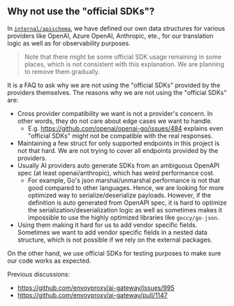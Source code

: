 ## Why not use the "official SDKs"?

In [`internal/apischema`](../internal/apischema), we have defined our own data structures for various providers like OpenAI, Azure OpenAI, Anthropic, ete., for our translation logic as well as for observability purposes.

> Note that there might be some official SDK usage remaining in some places, which is not consistent with this explanation. We are planning to remove them gradually.

It is a FAQ to ask why we are not using the "official SDKs" provided by the providers themselves. The reasons why we are not using the "official SDKs" are:

- Cross provider compatibility we want is not a provider's concern. In other words, they do not care about edge cases we want to handle.
  - E.g. https://github.com/openai/openai-go/issues/484 explains even "official SDKs" might not be compatible with the real responses.
- Maintaining a few struct for only supported endpoints in this project is not that hard. We are not trying to cover all endpoints provided by the providers.
- Usually AI providers auto generate SDKs from an ambiguous OpenAPI spec (at least openai/anthropic), which has weird performance cost.
  - For example, Go's json marshal/unmarshal performance is not that good compared to other languages. Hence, we are looking for more optimized way to serialize/deserialize payloads.
    However, if the definition is auto generated from OpenAPI spec, it is hard to optimize the serialization/deserialization logic as well as sometimes makes it impossible to use the highly optimized libraries like `goccy/go-json`.
- Using them making it hard for us to add vendor specific fields. Sometimes we want to add vendor specific fields in a nested data structure, which is not possible if we rely on the external packages.

On the other hand, we use official SDKs for testing purposes to make sure our code works as expected.

Previous discussions:

- https://github.com/envoyproxy/ai-gateway/issues/995
- https://github.com/envoyproxy/ai-gateway/pull/1147
